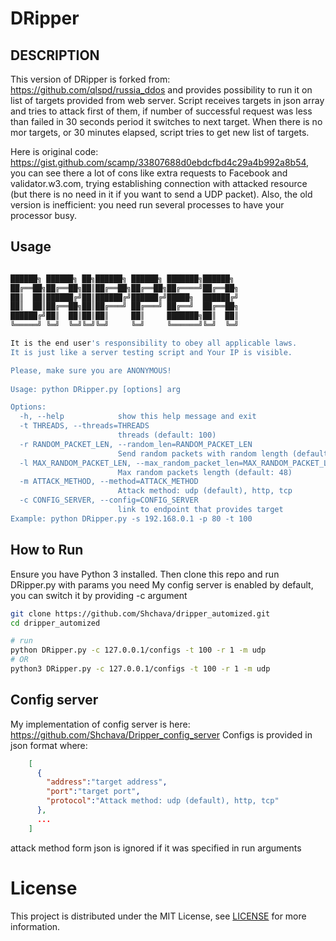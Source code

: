 # DRipper

DESCRIPTION
-----------

This version of DRipper is forked from: https://github.com/qlspd/russia_ddos and provides possibility to run it on list of targets provided from web server.
Script receives targets in json array and tries to attack first of them, if number of successful request was less than failed in 30 seconds period it switches to next target.
When there is no mor targets, or 30 minutes elapsed, script tries to get new list of targets.

Here is original code: https://gist.github.com/scamp/33807688d0ebdcfbd4c29a4b992a8b54,
you can see there a lot of cons like extra requests to Facebook and validator.w3.com,
trying establishing connection with attacked resource (but there is no need in it if you want to send a UDP packet).
Also, the old version is inefficient: you need run several processes to have your processor busy.

## Usage

```bash

██████╗ ██████╗ ██╗██████╗ ██████╗ ███████╗██████╗
██╔══██╗██╔══██╗██║██╔══██╗██╔══██╗██╔════╝██╔══██╗
██║  ██║██████╔╝██║██████╔╝██████╔╝█████╗  ██████╔╝
██║  ██║██╔══██╗██║██╔═══╝ ██╔═══╝ ██╔══╝  ██╔══██╗
██████╔╝██║  ██║██║██║     ██║     ███████╗██║  ██║
╚═════╝ ╚═╝  ╚═╝╚═╝╚═╝     ╚═╝     ╚══════╝╚═╝  ╚═╝

It is the end user's responsibility to obey all applicable laws.
It is just like a server testing script and Your IP is visible.

Please, make sure you are ANONYMOUS!
     
Usage: python DRipper.py [options] arg

Options:
  -h, --help            show this help message and exit
  -t THREADS, --threads=THREADS
                        threads (default: 100)
  -r RANDOM_PACKET_LEN, --random_len=RANDOM_PACKET_LEN
                        Send random packets with random length (default: 1
  -l MAX_RANDOM_PACKET_LEN, --max_random_packet_len=MAX_RANDOM_PACKET_LEN
                        Max random packets length (default: 48)
  -m ATTACK_METHOD, --method=ATTACK_METHOD
                        Attack method: udp (default), http, tcp
  -c CONFIG_SERVER, --config=CONFIG_SERVER 
                        link to endpoint that provides target
Example: python DRipper.py -s 192.168.0.1 -p 80 -t 100
```

## How to Run

Ensure you have Python 3 installed. Then clone this repo and run DRipper.py with params you need
My config server is enabled by default, you can switch it by providing -c argument

```bash
git clone https://github.com/Shchava/dripper_automized.git
cd dripper_automized

# run
python DRipper.py -c 127.0.0.1/configs -t 100 -r 1 -m udp
# OR
python3 DRipper.py -c 127.0.0.1/configs -t 100 -r 1 -m udp
```

## Config server

My implementation of config server is here: https://github.com/Shchava/Dripper_config_server
Configs is provided in json format where: 
```json
    [
      {
        "address":"target address",
        "port":"target port",
        "protocol":"Attack method: udp (default), http, tcp"
      },
      ...
    ]
```
attack method form json is ignored if it was specified in run arguments

# License

This project is distributed under the MIT License, see [LICENSE](./LICENSE) for more information.
